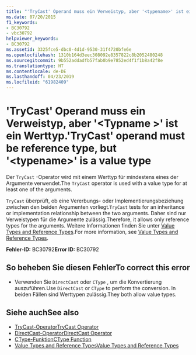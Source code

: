 ```yaml
---
title: "'TryCast' Operand muss ein Verweistyp, aber '<typename>' ist ein Werttyp."
ms.date: 07/20/2015
f1_keywords:
- BC30792
- vbc30792
helpviewer_keywords:
- BC30792
ms.assetid: 3325fce5-dbc0-4d1d-9530-31f4720bfe6e
ms.openlocfilehash: 1310b164d3eec308092e8357822c8b2052480248
ms.sourcegitcommit: 9b552addadfb57fab0b9e7852ed4f1f1b8a42f8e
ms.translationtype: HT
ms.contentlocale: de-DE
ms.lasthandoff: 04/23/2019
ms.locfileid: "61982409"
---
```

# <a name="trycast-operand-must-be-reference-type-but-typename-is-a-value-type"></a><span data-ttu-id="92635-102">'TryCast' Operand muss ein Verweistyp, aber '\<Typname >' ist ein Werttyp.</span><span class="sxs-lookup"><span data-stu-id="92635-102">'TryCast' operand must be reference type, but '\<typename>' is a value type</span></span>
<span data-ttu-id="92635-103">Der `TryCast` -Operator wird mit einem Werttyp für mindestens eines der Argumente verwendet.</span><span class="sxs-lookup"><span data-stu-id="92635-103">The `TryCast` operator is used with a value type for at least one of the arguments.</span></span>  
  
 <span data-ttu-id="92635-104">`TryCast` überprüft, ob eine Vererbungs- oder Implementierungsbeziehung zwischen den beiden Argumenten vorliegt.</span><span class="sxs-lookup"><span data-stu-id="92635-104">`TryCast` tests for an inheritance or implementation relationship between the two arguments.</span></span> <span data-ttu-id="92635-105">Daher sind nur Verweistypen für die Argumente zulässig.</span><span class="sxs-lookup"><span data-stu-id="92635-105">Therefore, it allows only reference types for the arguments.</span></span> <span data-ttu-id="92635-106">Weitere Informationen finden Sie unter [Value Types and Reference Types](../../visual-basic/programming-guide/language-features/data-types/value-types-and-reference-types.md).</span><span class="sxs-lookup"><span data-stu-id="92635-106">For more information, see [Value Types and Reference Types](../../visual-basic/programming-guide/language-features/data-types/value-types-and-reference-types.md).</span></span>  
  
 <span data-ttu-id="92635-107">**Fehler-ID:** BC30792</span><span class="sxs-lookup"><span data-stu-id="92635-107">**Error ID:** BC30792</span></span>  
  
## <a name="to-correct-this-error"></a><span data-ttu-id="92635-108">So beheben Sie diesen Fehler</span><span class="sxs-lookup"><span data-stu-id="92635-108">To correct this error</span></span>  
  
- <span data-ttu-id="92635-109">Verwenden Sie `DirectCast` oder `CType` , um die Konvertierung auszuführen.</span><span class="sxs-lookup"><span data-stu-id="92635-109">Use `DirectCast` or `CType` to perform the conversion.</span></span> <span data-ttu-id="92635-110">In beiden Fällen sind Werttypen zulässig.</span><span class="sxs-lookup"><span data-stu-id="92635-110">They both allow value types.</span></span>  
  
## <a name="see-also"></a><span data-ttu-id="92635-111">Siehe auch</span><span class="sxs-lookup"><span data-stu-id="92635-111">See also</span></span>

- [<span data-ttu-id="92635-112">TryCast-Operator</span><span class="sxs-lookup"><span data-stu-id="92635-112">TryCast Operator</span></span>](../../visual-basic/language-reference/operators/trycast-operator.md)
- [<span data-ttu-id="92635-113">DirectCast-Operator</span><span class="sxs-lookup"><span data-stu-id="92635-113">DirectCast Operator</span></span>](../../visual-basic/language-reference/operators/directcast-operator.md)
- [<span data-ttu-id="92635-114">CType-Funktion</span><span class="sxs-lookup"><span data-stu-id="92635-114">CType Function</span></span>](../../visual-basic/language-reference/functions/ctype-function.md)
- [<span data-ttu-id="92635-115">Value Types and Reference Types</span><span class="sxs-lookup"><span data-stu-id="92635-115">Value Types and Reference Types</span></span>](../../visual-basic/programming-guide/language-features/data-types/value-types-and-reference-types.md)

